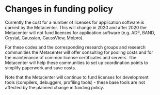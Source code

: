 

# Changes in funding policy

Currently the cost for a number of licenses for application software is carried
by the Metacenter. This will change in 2020 and after 2020 the Metacenter will
not fund licenses for application software (e.g. ADF, BAND, Crystal, Gaussian,
GaussView, Molpro).

For these codes and the corresponding research groups and research communities
the Metacenter will offer consulting for pooling costs and for the maintenance
of common license certificates and servers. The Metacenter will help these
communities to set up coordination points to simplify paperwork and save costs.

Note that the Metacenter will continue to fund licenses for development tools
(compilers, debuggers, profiling tools) - these base tools are not affected by
the planned change in funding policy.
